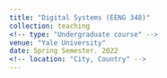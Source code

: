 ```yaml
---
title: "Digital Systems (EENG 348)"
collection: teaching
<!-- type: "Undergraduate course" -->
venue: "Yale University"
date: Spring Semester. 2022
<!-- location: "City, Country" -->
---
```

<!-- 
This is a description of a teaching experience. You can use markdown like any other post.

Heading 1
======

Heading 2
======

Heading 3
====== -->
